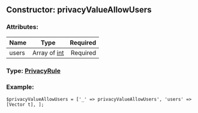 ## Constructor: privacyValueAllowUsers  

### Attributes:

| Name     |    Type       | Required |
|----------|:-------------:|---------:|
|users|Array of [int](../types/int.md) | Required|


### Type: [PrivacyRule](../types/PrivacyRule.md)

### Example:


```
$privacyValueAllowUsers = ['_' => privacyValueAllowUsers', 'users' => [Vector t], ];
```